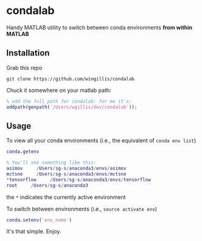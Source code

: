# condalab

Handy MATLAB utility to switch between conda environments **from within MATLAB**

## Installation

Grab this repo
```
git clone https://github.com/wingillis/condalab
```
Chuck it somewhere on your matlab path:
```matlab
% add the full path for condalab: for me it's:
addpath(genpath('/Users/wgillis/dev/condalab'));
```

## Usage

To view all your conda environments (i.e., the equivalent of `conda env list`)

```matlab
conda.getenv

% You'll see something like this:
asimov     /Users/sg-s/anaconda3/envs/asimov
mctsne     /Users/sg-s/anaconda3/envs/mctsne
*tensorflow     /Users/sg-s/anaconda3/envs/tensorflow
root     /Users/sg-s/anaconda3
```
the `*` indicates the currently active environment

To switch between environments (i.e., `source activate env`)

```matlab
conda.setenv('env_name')

```

It's that simple. Enjoy.
